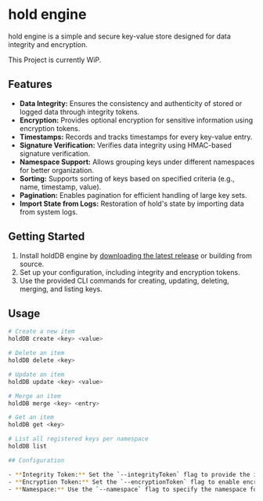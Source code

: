 # hold engine

hold engine is a simple and secure key-value store designed for data integrity and encryption.

This Project is currently WiP.

## Features

- **Data Integrity:** Ensures the consistency and authenticity of stored or logged data through integrity tokens.
- **Encryption:** Provides optional encryption for sensitive information using encryption tokens.
- **Timestamps:** Records and tracks timestamps for every key-value entry.
- **Signature Verification:** Verifies data integrity using HMAC-based signature verification.
- **Namespace Support:** Allows grouping keys under different namespaces for better organization.
- **Sorting:** Supports sorting of keys based on specified criteria (e.g., name, timestamp, value).
- **Pagination:** Enables pagination for efficient handling of large key sets.
- **Import State from Logs:** Restoration of hold's state by importing data from system logs.

## Getting Started

1. Install holdDB engine by [downloading the latest release](#) or building from source.
2. Set up your configuration, including integrity and encryption tokens.
3. Use the provided CLI commands for creating, updating, deleting, merging, and listing keys.

## Usage

```bash
# Create a new item
holdDB create <key> <value>

# Delete an item
holdDB delete <key>

# Update an item
holdDB update <key> <value>

# Merge an item
holdDB merge <key> <entry>

# Get an item
holdDB get <key>

# List all registered keys per namespace
holdDB list

## Configuration

- **Integrity Token:** Set the `--integrityToken` flag to provide the integrity token for data signing and verification.
- **Encryption Token:** Set the `--encryptionToken` flag to enable encryption and provide the encryption token.
- **Namespace:** Use the `--namespace` flag to specify the namespace for grouping keys.
